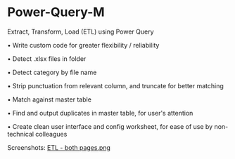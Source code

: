 # Power-Query-M
Extract, Transform, Load (ETL) using Power Query

• Write custom code for greater flexibility / reliability

• Detect .xlsx files in folder

• Detect category by file name

• Strip punctuation from relevant column, and truncate for better matching

• Match against master table

• Find and output duplicates in master table, for user's attention

• Create clean user interface and config worksheet, for ease of use by non-technical colleagues

Screenshots: [ETL - both pages.png](ETL%20-%20both%20pages.png)
